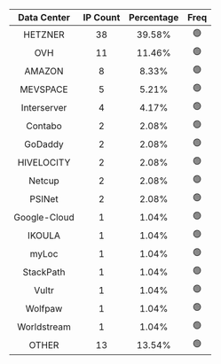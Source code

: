 | Data Center | IP Count | Percentage | Freq |
|:------------:|:--------:|:-----------:|:-----:|
| HETZNER | 38 | 39.58% | 🟢 |
| OVH | 11 | 11.46% | 🟢 |
| AMAZON | 8 | 8.33% | 🟢 |
| MEVSPACE | 5 | 5.21% | 🟢 |
| Interserver | 4 | 4.17% | 🟢 |
| Contabo | 2 | 2.08% | 🟢 |
| GoDaddy | 2 | 2.08% | 🟢 |
| HIVELOCITY | 2 | 2.08% | 🟢 |
| Netcup | 2 | 2.08% | 🟢 |
| PSINet | 2 | 2.08% | 🟢 |
| Google-Cloud | 1 | 1.04% | 🟢 |
| IKOULA | 1 | 1.04% | 🟢 |
| myLoc | 1 | 1.04% | 🟢 |
| StackPath | 1 | 1.04% | 🟢 |
| Vultr | 1 | 1.04% | 🟢 |
| Wolfpaw | 1 | 1.04% | 🟢 |
| Worldstream | 1 | 1.04% | 🟢 |
| OTHER | 13 | 13.54% | 🟢 |